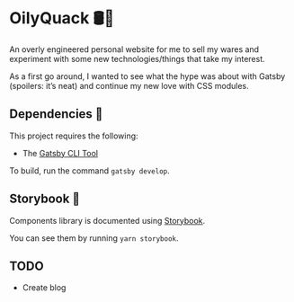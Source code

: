 # OilyQuack 🛢🦆

An overly engineered personal website for me to sell my wares and experiment with some new technologies/things that take my interest.

As a first go around, I wanted to see what the hype was about with Gatsby (spoilers: it’s neat) and continue my new love with CSS modules.

## Dependencies 📝

This project requires the following:

- The [Gatsby CLI Tool](https://www.gatsbyjs.org/tutorial/part-zero/#using-the-gatsby-cli)

To build, run the command `gatsby develop`.

## Storybook 📓

Components library is documented using [Storybook](https://storybook.js.org).

You can see them by running `yarn storybook`.

## TODO

- Create blog

